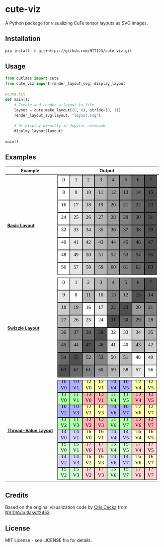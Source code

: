 # cute-viz

A Python package for visualizing CuTe tensor layouts as SVG images.

## Installation

```bash
pip install -U git+https://github.com/NTT123/cute-viz.git
```

## Usage

```python
from cutlass import cute
from cute_viz import render_layout_svg, display_layout

@cute.jit
def main():
    # Create and render a layout to file
    layout = cute.make_layout((8, 8), stride=(8, 1))
    render_layout_svg(layout, "layout.svg")

    # Or display directly in Jupyter notebook
    display_layout(layout)

main()
```

## Examples

| Example | Output |
|---------|--------|
| [**Basic Layout**](examples/layout_example.py) | ![Basic Layout](assets/layout.svg) |
| [**Swizzle Layout**](examples/swizzle_layout_example.py) | ![Swizzle Layout](assets/swizzle_layout.svg) |
| [**Thread-Value Layout**](examples/tv_layout_example.py) | ![TV Layout](assets/tv_layout.svg) |

## Credits

Based on the original visualization code by [Cris Cecka](https://github.com/ccecka) from [NVIDIA/cutlass#2453](https://github.com/NVIDIA/cutlass/issues/2453#issuecomment-3133409976).

## License

MIT License - see LICENSE file for details.
